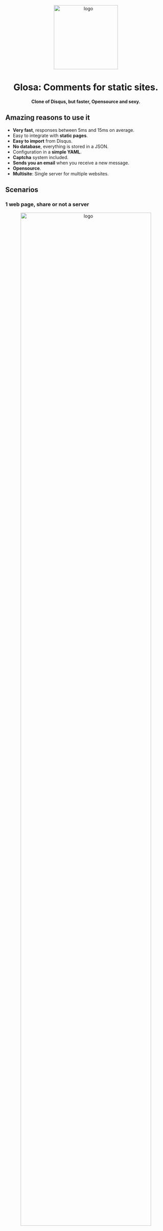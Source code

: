 <p align="center">
  <img src="media/logo.png" alt="logo" width="200"> 
</p>
<h1 align="center">Glosa: Comments for static sites.</h1>
<p align="center">
   <strong >Clone of Disqus, but faster, Opensource and sexy.</strong>
</p>

## Amazing reasons to use it

- **Very fast**, responses between 5ms and 15ms on average.
- Easy to integrate with **static pages**.
- **Easy to import** from Disqus.
- **No database**, everything is stored in a JSON.
- Configuration in a **simple YAML**.
- **Captcha** system included.
- **Sends you an email** when you receive a new message.
- **Opensource**.
- **Multisite**: Single server for multiple websites.

## Scenarios

### 1 web page, share or not a server

<p align="center">
  <img src="media/scenary-1.png" alt="logo" width="90%"> 
</p>

### 3 web pages in different domains or servers

<p align="center">
  <img src="media/scenary-1.png" alt="logo" width="90%"> 
</p>


## Origin

A Glosa is a **Spanish word**. It is defined as a **note**, usually brief, that is **written in the margin of a text** or even between its lines with the intention of clarifying some idea of it. 

The software was born with the **intention that the author's static blog would no longer depend on an external company** (Disqus), and could have control of its content. To make it as easy as possible to deploy, develop and maintain; he programmed in **Clojure**. And from the beginning it was clear to him that he didn't need a conventional database, **plain text was enough**.

## Run

1) Make sure you have Java installed.

2) Create a file `config.yaml` with the following content. You can also use `config.yaml.example` as a base config and change it to fit your needs.

``` yaml
# General
debug: true
domain: localhost
port: 4000
domain-cli: example-cli.com
# Notify
notify: email
subject: New comment
from: server@example.com
to: user@example.com
# SMTP, only notify: email
smtp-host: smtp.example.com
smtp-user: smtpuser
smtp-password: smtppassword
smtp-port: 25
smtp-tls: true
# Captcha
captcha: time
# Database
database: plain
```

3) Download the latest version of Glosa (`glosa-{version}-standalone.jar`).

https://github.com/glosa/glosa-server/releases


4) Now you can execute glosa.

```sh
java -jar target/glosa-{version}-standalone.jar
```

Great 🎉. You already have your 🔥 own comment server 🔥.

That's it, now you just have to test that it works properly.

``` sh
curl localhost:4000/api/v1/captcha/
```

It will return a random token

``` json
{"token":"OABWNONEOOKXRMMWADPF"}
```

## Create your own JAR

1) Make sure you have **openjdk** or **oracle-jdk** installed, **clojure** and  **leiningen**.

### MacOS

``` sh
brew install openjdk clojure leiningen
```

### Debian/Ubuntu

``` sh
sudo apt install default-jdk clojure leiningen
```

2) Clone the repository and enter the generated folder.

``` sh
git clone https://github.com/glosa/glosa-server.git
cd glosa-server
```

3) Run the following command to build a `jar` file.

`lein uberjar`

After this two files should be created in `target/`. We will use the standalone version: `glosa-{version}-standalone.jar`.

---

## Connect with your static site (only HTML and Javascript)
https://github.com/glosa/glosa-static-integration

---

## Import your comments from Disqus
https://github.com/glosa/glosa-disqus-import

---

## Testing

``` sh
lein check-idiomatic
lein check-format
```

## API

### Get Comments

GET: Gets all the comments on one page.

``` sh
/api/v1/comments/?url={url}
```

| Param | Value  | Description |
|---|---|---|
| url  | string | Page where you want to get the comments. |

#### Example

Get from `https://glosa.example/best-SO/`.

``` sh
curl 'https://programadorwebvalencia.localhost:4000/api/v1/comments/?url=https://glosa.example/best-SO/'
```

#### Success response

``` json
[
    {
        "id": 4812781236,
        "parent": "",
        "deep": 0,
        "createdAt": 1584266634,
        "thread": "https://glosa.example/best-SO/",
        "author": "Lexar",
        "message": "Do you use Glosa too? It's an amazing technology."
    },
    {
        "id": 4812781237,
        "parent": "4812781236",
        "deep": 1,
        "createdAt": 1584266746,
        "thread": "https://glosa.example/best-SO/",
        "author": "Lucia",
        "message": "I love the article."
    }
]
```

#### Fail response

``` json
[]
```

### Add Comment

POST: Add new comment on one page. After saving the comment the token will no longer be valid.

``` sh
/api/v1/comments/
```

| Param | Value | Description |
|---|---|---|
| parent  | number | If it's a sub-comment, the number of the parent comment. Otherwise leave empty. |
| author  | string | Author's name. |
| message  | string | Message. It can be HTML or plain. |
| token  | number | Number of the token generated by the captcha endpoint. |
| thread  | string | Page where you want to save the comment. |

#### Example

Save comment from `https://glosa.example/best-SO/`.

``` sh
curl -H "Content-type: application/json" -d '{
	"parent": "",
	"token": "VRJUOBBMTKFQUAFZOKJG",
	"author": "Juana",
	"message": "I like it very much.",
	"thread":"https://glosa.example/best-SO/"
}' 'https://glosa.example:4000/api/v1/comments/'
```

#### Success response

``` json
{
    "status": 200
}
```

#### Fail response


``` json
{
    "status": 401
}
```

### Get captcha token

GET: Get a token to validate that a new comment can be created. It has only one use. It must also be obtained 20 seconds before use or it will not work.

``` sh
/api/v1/captcha/?url={url}
```

| Param | Value  | Description |
|---|---|---|
| url  | string | Page where you want to save the comment. |

#### Example

Get token for page `https://glosa.example/best-SO/`.

``` sh
curl 'https://glosa.example:4000/api/v1/captcha/?url=https://glosa.example/best-SO/'
```

#### Success response

``` json
{
    "token": "ZRFOKXLALKNPOJPYJLVY"
}
```

#### Fail response


``` json
{
    "token": ""
}
```

---

<p align="center">
  Thanks to the power of <a href="https://tadam-framework.dev/"><img src="https://avatars3.githubusercontent.com/u/54397807?s=50&v=4" alt="logo" width="50"> Tadam Framework</a>
</p>
